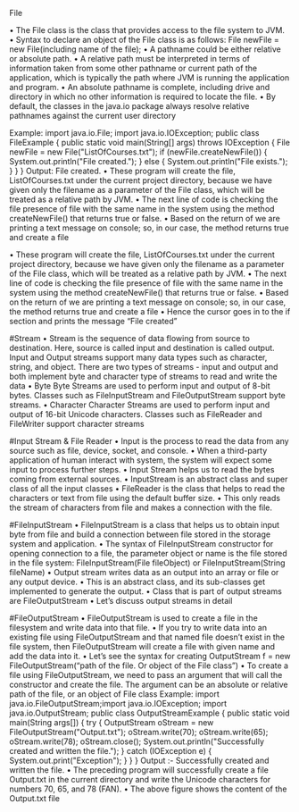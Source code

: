 File

• The File class is the class that provides access to the file system to JVM.
• Syntax to declare an object of the File class is as follows:
  File newFile = new File(including name of the file);
• A pathname could be either relative or absolute path.
• A relative path must be interpreted in terms of information taken from some other pathname or current path
of the application, which is typically the path where JVM is running the application and program.
• An absolute pathname is complete, including drive and directory in which no other information is required to
locate the file.
• By default, the classes in the java.io package always resolve relative pathnames against the current user
directory

Example:
import java.io.File;
import java.io.IOException;
public class FileExample {
public static void main(String[] args) throws IOException {
File newFile = new File("ListOfCourses.txt");
if (newFile.createNewFile()) {
System.out.println("File created.");
} else {
System.out.println("File exists.");
} } }
Output:
File created.
• These program will create the file, ListOfCourses.txt under the current project directory, because we have
given only the filename as a parameter of the File class, which will be treated as a relative path by JVM.
• The next line of code is checking the file presence of file with the same name in the system using the method
createNewFile() that returns true or false.
• Based on the return of we are printing a text message on console; so, in our case, the method returns true and
create a file

• These program will create the file, ListOfCourses.txt under the current project directory, because we have
given only the filename as a parameter of the File class, which will be treated as a relative path by JVM.
• The next line of code is checking the file presence of file with the same name in the system using the method
createNewFile() that returns true or false.
• Based on the return of we are printing a text message on console; so, in our case, the method returns true and
create a file
• Hence the cursor goes in to the if section and prints the message “File created”


 #Stream
• Stream is the sequence of data flowing from source to destination. Here, source is called input and destination
is called output. Input and Output streams support many data types such as character,
string, and object. There are two types of streams - input and output and both implement byte and character
type of streams to read and write the data
• Byte Byte Streams are used to perform input and output of 8-bit bytes. Classes such as FileInputStream and
FileOutputStream support byte streams.
• Character Character Streams are used to perform input and output of 16-bit Unicode characters. Classes such
as FileReader and FileWriter support character streams


#Input Stream & File Reader
• Input is the process to read the data from any source such as file, device, socket, and console.
• When a third-party application of human interact with system, the system will expect some input to process
further steps.
• Input Stream helps us to read the bytes coming from external sources.
• InputStream is an abstract class and super class of all the input classes
• FileReader is the class that helps to read the characters or text from file using the default buffer size.
• This only reads the stream of characters from file and makes a connection with the file.


#FileInputStream
• FileInputStream is a class that helps us to obtain input byte from file and build a connection between file
stored in the storage system and application.
• The syntax of FileInputStream constructor for opening connection to a file, the parameter object or name is
the file stored in the file system:
FileInputStream(File fileObject) or
FileInputStream(String fileName)
• Output stream writes data as an output into an array or file or any output device.
• This is an abstract class, and its sub-classes get implemented to generate the output.
• Class that is part of output streams are FileOutputStream
• Let’s discuss output streams in detail

#FileOutputStream
• FileOutputStream is used to create a file in the filesystem and write data into that file.
• If you try to write data into an existing file using FileOutputStream and that named file doesn’t exist in the file
system, then FileOutputStream will create a file with given name and add the data into it.
• Let’s see the syntax for creating
OutputStream f = new FileOutputStream(“path of the file. Or object of the File class”)
• To create a file using FileOutputStream, we need to pass an argument that will call the constructor and create
the file. The argument can be an absolute or relative path of the file, or an object of File class
Example:
import java.io.FileOutputStream;import java.io.IOException;
import java.io.OutputStream;
public class OutputStreamExample {
public static void main(String args[]) {
try {
OutputStream oStream = new FileOutputStream("Output.txt");
oStream.write(70);
oStream.write(65);
oStream.write(78);
oStream.close();
System.out.println("Successfully created and written the file.");
} catch (IOException e) {
System.out.print("Exception");
} } }
Output :- Successfully created and written the file.
• The preceding program will successfully create a file Output.txt in the current directory and write the Unicode
characters for numbers 70, 65, and 78 (FAN).
• The above figure shows the content of the Output.txt file





 
